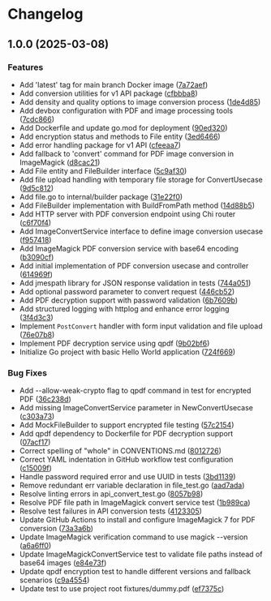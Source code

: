 # Changelog

## 1.0.0 (2025-03-08)


### Features

* Add 'latest' tag for main branch Docker image ([7a72aef](https://github.com/elct9620/pdf64/commit/7a72aef6bb04060469da595bdf0f8bb2dfd754f7))
* Add conversion utilities for v1 API package ([cfbbba8](https://github.com/elct9620/pdf64/commit/cfbbba8bc36cbfc9cca49f658644ea518e783659))
* Add density and quality options to image conversion process ([1de4d85](https://github.com/elct9620/pdf64/commit/1de4d85d8db4a62669078943ff292832ae8e5456))
* Add devbox configuration with PDF and image processing tools ([7cdc866](https://github.com/elct9620/pdf64/commit/7cdc86670c37132750430d0336b2d3e7564eb087))
* Add Dockerfile and update go.mod for deployment ([90ed320](https://github.com/elct9620/pdf64/commit/90ed320edcb3b7bb047e6f8883035e920b1808f9))
* Add encryption status and methods to File entity ([3ed6466](https://github.com/elct9620/pdf64/commit/3ed64664d263162d8b3229772b9ea1d9a306333f))
* Add error handling package for v1 API ([cfeeaa7](https://github.com/elct9620/pdf64/commit/cfeeaa70996b00d7ae892f7af75e02c39cb6b753))
* Add fallback to 'convert' command for PDF image conversion in ImageMagick ([d8cac21](https://github.com/elct9620/pdf64/commit/d8cac21ccbb2dd5837acf3f24f7065137e183d3d))
* Add File entity and FileBuilder interface ([5c9af30](https://github.com/elct9620/pdf64/commit/5c9af30f7daa951afc860e9cd7f125deebc168b5))
* Add file upload handling with temporary file storage for ConvertUsecase ([9d5c812](https://github.com/elct9620/pdf64/commit/9d5c812a91e551efd5e4af324a40367772c032f0))
* Add file.go to internal/builder package ([31e22f0](https://github.com/elct9620/pdf64/commit/31e22f0579204d3b15e81843793528ea64772403))
* Add FileBuilder implementation with BuildFromPath method ([14d88b5](https://github.com/elct9620/pdf64/commit/14d88b5900a44fdec0d7e576acd66873542a6387))
* Add HTTP server with PDF conversion endpoint using Chi router ([c6f70f4](https://github.com/elct9620/pdf64/commit/c6f70f4038bf4a91c98a0bbce327c60f0e5311d3))
* Add ImageConvertService interface to define image conversion usecase ([f957418](https://github.com/elct9620/pdf64/commit/f9574185b3d4882b5d93f1db7e0c99ca62b98ee0))
* Add ImageMagick PDF conversion service with base64 encoding ([b3090cf](https://github.com/elct9620/pdf64/commit/b3090cf6e29e22731539a17cfda26ffefb7668a8))
* Add initial implementation of PDF conversion usecase and controller ([614969f](https://github.com/elct9620/pdf64/commit/614969f3da4766bbeb9d6d24a5e9498ac5e4b234))
* Add jmespath library for JSON response validation in tests ([744a051](https://github.com/elct9620/pdf64/commit/744a051e1bed6ea321c6f59b4ca3afef4e21ca3c))
* Add optional password parameter to convert request ([446cb52](https://github.com/elct9620/pdf64/commit/446cb52420fa68d33b4948481680c8900ce85d0a))
* Add PDF decryption support with password validation ([6b7609b](https://github.com/elct9620/pdf64/commit/6b7609b2c15fa5eba23ca298c7f765f88d65ff56))
* Add structured logging with httplog and enhance error logging ([3f4d3c3](https://github.com/elct9620/pdf64/commit/3f4d3c3f7d097f45f2cc0306a6c63cfab1a6d375))
* Implement `PostConvert` handler with form input validation and file upload ([76e07b8](https://github.com/elct9620/pdf64/commit/76e07b8c21efc3992d70743115da4d902a57355e))
* Implement PDF decryption service using qpdf ([9b02bf6](https://github.com/elct9620/pdf64/commit/9b02bf6f87edf9e3ea6c2b4368d5971cb2ac3f37))
* Initialize Go project with basic Hello World application ([724f669](https://github.com/elct9620/pdf64/commit/724f669e3b71934e902980ef87112a1c402063e5))


### Bug Fixes

* Add --allow-weak-crypto flag to qpdf command in test for encrypted PDF ([36c238d](https://github.com/elct9620/pdf64/commit/36c238dd8b78da5f71da48737087ef5b64d6f0c5))
* Add missing ImageConvertService parameter in NewConvertUsecase ([c303a73](https://github.com/elct9620/pdf64/commit/c303a73d7d57208c61facadd0c08bf0efd13cf0f))
* Add MockFileBuilder to support encrypted file testing ([57c2154](https://github.com/elct9620/pdf64/commit/57c2154f54d8b9463035388136be3e9039e1a7b4))
* Add qpdf dependency to Dockerfile for PDF decryption support ([07acf17](https://github.com/elct9620/pdf64/commit/07acf177d3b5aa45bad07f6981a6bc1ee701709d))
* Correct spelling of "whole" in CONVENTIONS.md ([8012726](https://github.com/elct9620/pdf64/commit/80127266fb067d50f8ae40e73082123d14eef16b))
* Correct YAML indentation in GitHub workflow test configuration ([c15009f](https://github.com/elct9620/pdf64/commit/c15009f981a88c881a4e061e0963ac3222116314))
* Handle password required error and use UUID in tests ([3bd1139](https://github.com/elct9620/pdf64/commit/3bd113914ca1a4c0f39e5c0984c6f938561cc7ba))
* Remove redundant err variable declaration in file_test.go ([aad7ada](https://github.com/elct9620/pdf64/commit/aad7ada020fbb96af50f126a831041675cd59283))
* Resolve linting errors in api_convert_test.go ([8057b98](https://github.com/elct9620/pdf64/commit/8057b98591c68c919136ff7a80f50caec71b1531))
* Resolve PDF file path in ImageMagick convert service test ([1b989ca](https://github.com/elct9620/pdf64/commit/1b989caeac46b2a9c8d96ab556b3b58c68c4dbba))
* Resolve test failures in API conversion tests ([4123305](https://github.com/elct9620/pdf64/commit/41233051d4720766836e0e34a8f8d1deb0cbf35f))
* Update GitHub Actions to install and configure ImageMagick 7 for PDF conversion ([73a3a6b](https://github.com/elct9620/pdf64/commit/73a3a6bcb92edc7585332f0cd2952a443acc18d5))
* Update ImageMagick verification command to use magick --version ([a6a6ff0](https://github.com/elct9620/pdf64/commit/a6a6ff05c0bf9196acdc9c8bb3fbf5e9885255e7))
* Update ImageMagickConvertService test to validate file paths instead of base64 images ([e84e73f](https://github.com/elct9620/pdf64/commit/e84e73f292c0ba2d88f57e032ed7b0c621c31833))
* Update qpdf encryption test to handle different versions and fallback scenarios ([c9a4554](https://github.com/elct9620/pdf64/commit/c9a45548d54410bab75619c53198ba1372b16b78))
* Update test to use project root fixtures/dummy.pdf ([ef7375c](https://github.com/elct9620/pdf64/commit/ef7375c7a6ae6f2eb04f28207f551cc1a5d8f20c))
